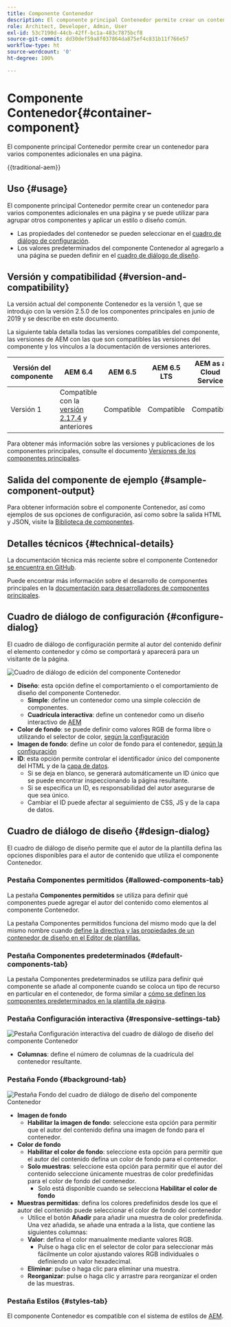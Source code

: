 ```yaml
---
title: Componente Contenedor
description: El componente principal Contenedor permite crear un contenedor para varios componentes adicionales en una página.
role: Architect, Developer, Admin, User
exl-id: 53c7190d-44cb-42ff-bc1a-483c7875bcf8
source-git-commit: dd30def59a8f037864da875ef4c831b11f766e57
workflow-type: ht
source-wordcount: '0'
ht-degree: 100%

---
```



# Componente Contenedor{#container-component}

El componente principal Contenedor permite crear un contenedor para varios componentes adicionales en una página.

{{traditional-aem}}

## Uso {#usage}

El componente principal Contenedor permite crear un contenedor para varios componentes adicionales en una página y se puede utilizar para agrupar otros componentes y aplicar un estilo o diseño común.

* Las propiedades del contenedor se pueden seleccionar en el [cuadro de diálogo de configuración](#configure-dialog).
* Los valores predeterminados del componente Contenedor al agregarlo a una página se pueden definir en el [cuadro de diálogo de diseño](#design-dialog).

## Versión y compatibilidad {#version-and-compatibility}

La versión actual del componente Contenedor es la versión 1, que se introdujo con la versión 2.5.0 de los componentes principales en junio de 2019 y se describe en este documento.

La siguiente tabla detalla todas las versiones compatibles del componente, las versiones de AEM con las que son compatibles las versiones del componente y los vínculos a la documentación de versiones anteriores.

| Versión del componente | AEM 6.4 | AEM 6.5 | AEM 6.5 LTS | AEM as a Cloud Service |
|--- |--- |---|---|---|
| Versión 1 | Compatible con la <br>[versión 2.17.4](/help/versions.md) y anteriores | Compatible | Compatible | Compatible |

Para obtener más información sobre las versiones y publicaciones de los componentes principales, consulte el documento [Versiones de los componentes principales](/help/versions.md).

## Salida del componente de ejemplo {#sample-component-output}

Para obtener información sobre el componente Contenedor, así como ejemplos de sus opciones de configuración, así como sobre la salida HTML y JSON, visite la [Biblioteca de componentes](https://adobe.com/go/aem_cmp_library_container_es).

## Detalles técnicos {#technical-details}

La documentación técnica más reciente sobre el componente Contenedor [se encuentra en GitHub](https://adobe.com/go/aem_cmp_tech_container_v1_es).

Puede encontrar más información sobre el desarrollo de componentes principales en la [documentación para desarrolladores de componentes principales](/help/developing/overview.md).

## Cuadro de diálogo de configuración {#configure-dialog}

El cuadro de diálogo de configuración permite al autor del contenido definir el elemento contenedor y cómo se comportará y aparecerá para un visitante de la página.

![Cuadro de diálogo de edición del componente Contenedor](/help/assets/container-edit.png)

* **Diseño**: esta opción define el comportamiento o el comportamiento de diseño del componente Contenedor.
   * **Simple**: define un contenedor como una simple colección de componentes.
   * **Cuadrícula interactiva**: define un contenedor como un diseño interactivo de [AEM](https://experienceleague.adobe.com/docs/experience-manager-cloud-service/sites/authoring/features/responsive-layout.html?lang=es)
* **Color de fondo**: se puede definir como valores RGB de forma libre o utilizando el selector de color, [según la configuración](#background-tab)
* **Imagen de fondo**: define un color de fondo para el contenedor, [según la configuración](#background-tab)
* **ID**: esta opción permite controlar el identificador único del componente del HTML y de la [capa de datos](/help/developing/data-layer/overview.md).
   * Si se deja en blanco, se generará automáticamente un ID único que se puede encontrar inspeccionando la página resultante.
   * Si se especifica un ID, es responsabilidad del autor asegurarse de que sea único.
   * Cambiar el ID puede afectar al seguimiento de CSS, JS y de la capa de datos.

## Cuadro de diálogo de diseño {#design-dialog}

El cuadro de diálogo de diseño permite que el autor de la plantilla defina las opciones disponibles para el autor de contenido que utiliza el componente Contenedor.

### Pestaña Componentes permitidos {#allowed-components-tab}

La pestaña **Componentes permitidos** se utiliza para definir qué componentes puede agregar el autor del contenido como elementos al componente Contenedor.

La pestaña Componentes permitidos funciona del mismo modo que la del mismo nombre cuando [define la directiva y las propiedades de un contenedor de diseño en el Editor de plantillas.](https://experienceleague.adobe.com/docs/experience-manager-cloud-service/sites/authoring/features/templates.html?lang=es)

### Pestaña Componentes predeterminados {#default-components-tab}

La pestaña Componentes predeterminados se utiliza para definir qué componente se añade al componente cuando se coloca un tipo de recurso en particular en el contenedor, de forma similar a [cómo se definen los componentes predeterminados en la plantilla de página](https://experienceleague.adobe.com/docs/experience-manager-cloud-service/sites/authoring/features/templates.html?lang=es).

### Pestaña Configuración interactiva {#responsive-settings-tab}

![Pestaña Configuración interactiva del cuadro de diálogo de diseño del componente Contenedor](/help/assets/container-design-responsive.png)

* **Columnas**: define el número de columnas de la cuadrícula del contenedor resultante.

### Pestaña Fondo {#background-tab}

![Pestaña Fondo del cuadro de diálogo de diseño del componente Contenedor](/help/assets/container-design-background.png)

* **Imagen de fondo**
   * **Habilitar la imagen de fondo**: seleccione esta opción para permitir que el autor del contenido defina una imagen de fondo para el contenedor.
* **Color de fondo**
   * **Habilitar el color de fondo**: seleccione esta opción para permitir que el autor del contenido defina un color de fondo para el contenedor.
   * **Solo muestras**: seleccione esta opción para permitir que el autor del contenido seleccione únicamente muestras de color predefinidas para el color de fondo del contenedor.
      * Solo está disponible cuando se selecciona **Habilitar el color de fondo**
* **Muestras permitidas**: defina los colores predefinidos desde los que el autor del contenido puede seleccionar el color de fondo del contenedor
   * Utilice el botón **Añadir** para añadir una muestra de color predefinida. Una vez añadida, se añade una entrada a la lista, que contiene las siguientes columnas:
   * **Valor**: defina el color manualmente mediante valores RGB.
      * Pulse o haga clic en el selector de color para seleccionar más fácilmente un color ajustando valores RGB individuales o definiendo un valor hexadecimal.
   * **Eliminar**: pulse o haga clic para eliminar una muestra.
   * **Reorganizar**: pulse o haga clic y arrastre para reorganizar el orden de las muestras.

### Pestaña Estilos {#styles-tab}

El componente Contenedor es compatible con el sistema de estilos de [AEM](/help/get-started/authoring.md#component-styling).
